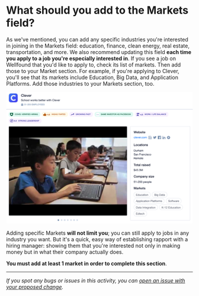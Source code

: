 # What should you add to the Markets field?

As we've mentioned, you can add any specific industries you're interested in joining in the Markets field: education, finance, clean energy, real estate, transportation, and more. We also recommend updating this field **each time you apply to a job you're especially interested in**. If you see a job on Wellfound that you'd like to apply to, check its list of markets. Then add those to your Market section. For example, if you're applying to Clever, you'll see that its markets include Education, Big Data, and Application Platforms. Add those industries to your Markets section, too.

![images/AL5.png](images/AL5.png)

Adding specific Markets **will not limit you**; you can still apply to jobs in any industry you want. But it's a quick, easy way of establishing rapport with a hiring manager: showing them that you're interested not only in making money but in what their company actually does.

**You must add at least 1 market in order to complete this section**.

---

_If you spot any bugs or issues in this activity, you can [open an issue with your proposed change](https://github.com/microverseinc/curriculum-transversal-skills/blob/main/git-github/articles/open_issue.md)._
